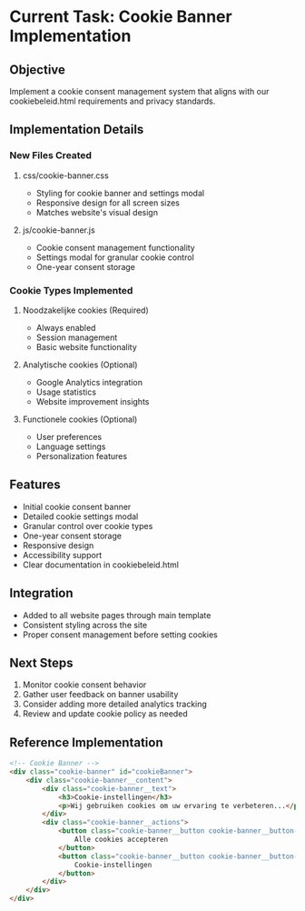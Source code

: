 # Current Task: Cookie Banner Implementation

## Objective
Implement a cookie consent management system that aligns with our cookiebeleid.html requirements and privacy standards.

## Implementation Details

### New Files Created
1. css/cookie-banner.css
   - Styling for cookie banner and settings modal
   - Responsive design for all screen sizes
   - Matches website's visual design

2. js/cookie-banner.js
   - Cookie consent management functionality
   - Settings modal for granular cookie control
   - One-year consent storage

### Cookie Types Implemented
1. Noodzakelijke cookies (Required)
   - Always enabled
   - Session management
   - Basic website functionality

2. Analytische cookies (Optional)
   - Google Analytics integration
   - Usage statistics
   - Website improvement insights

3. Functionele cookies (Optional)
   - User preferences
   - Language settings
   - Personalization features

## Features
- Initial cookie consent banner
- Detailed cookie settings modal
- Granular control over cookie types
- One-year consent storage
- Responsive design
- Accessibility support
- Clear documentation in cookiebeleid.html

## Integration
- Added to all website pages through main template
- Consistent styling across the site
- Proper consent management before setting cookies

## Next Steps
1. Monitor cookie consent behavior
2. Gather user feedback on banner usability
3. Consider adding more detailed analytics tracking
4. Review and update cookie policy as needed

## Reference Implementation
```html
<!-- Cookie Banner -->
<div class="cookie-banner" id="cookieBanner">
    <div class="cookie-banner__content">
        <div class="cookie-banner__text">
            <h3>Cookie-instellingen</h3>
            <p>Wij gebruiken cookies om uw ervaring te verbeteren...</p>
        </div>
        <div class="cookie-banner__actions">
            <button class="cookie-banner__button cookie-banner__button--accept">
                Alle cookies accepteren
            </button>
            <button class="cookie-banner__button cookie-banner__button--settings">
                Cookie-instellingen
            </button>
        </div>
    </div>
</div>
